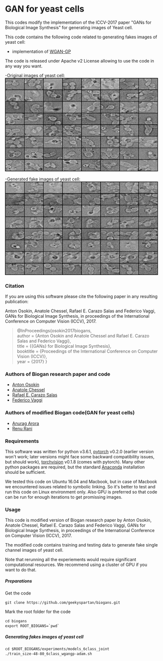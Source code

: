 # GAN for yeast cells
This codes modify the implementation of the ICCV-2017 paper "GANs for Biological Image Synthesis" for generating images of Yeast cell.

This code contains the following code related to generating fakes images of yeast cell:
- implementation of [WGAN-GP](https://github.com/igul222/improved_wgan_training)

The code is released under Apache v2 License allowing to use the code in any way you want.


-Original images of yeast cell:
![Original yeast cell image](https://github.com/geekyspartan/biogans/blob/ec85df2c354e4154c23f933a8d3308310363d4ff/models/size-48-80_6class_wgangp-adam/original_image.png "Original yeast cell image")

-Generated fake images of yeast cell:
![Generated image](https://github.com/geekyspartan/biogans/blob/ec85df2c354e4154c23f933a8d3308310363d4ff/models/size-48-80_6class_wgangp-adam/15000_grayscale.png "Generated image after 15000 iterations")


### Citation

If you are using this software please cite the following paper in any resulting publication:

Anton Osokin, Anatole Chessel, Rafael E. Carazo Salas and Federico Vaggi, GANs for Biological Image Synthesis, in proceedings of the International Conference on Computer Vision (ICCV), 2017.

>@InProceedings{osokin2017biogans,<br>
    author      = {Anton Osokin and Anatole Chessel and Rafael E. Carazo Salas and Federico Vaggi},<br>
    title       = {{GANs} for Biological Image Synthesis},<br>
    booktitle   = {Proceedings of the International Conference on Computer Vision (ICCV)},<br>
    year        = {2017} }

### Authors of Biogan research paper and code

* [Anton Osokin](http://www.di.ens.fr/~osokin/)
* [Anatole Chessel](https://scholar.google.com/citations?user=GC8aiVsAAAAJ&hl=en)
* [Rafael E. Carazo Salas](http://research-information.bristol.ac.uk/en/persons/rafael-e-carazo-salas(a7638b29-53e4-49ba-82b5-98b21d82f41f).html)
* [Federico Vaggi](https://scholar.google.it/citations?user=rgIbvJsAAAAJ&hl=en)

### Authors of modified Biogan code(GAN for yeast cells)

* [Anurag Arora](https://github.com/geekyspartan)
* [Renu Rani](https://github.com/techiepanda)


### Requirements

This software was written for python v3.6.1, [pytorch](http://pytorch.org/) v0.2.0 (earlier version won't work; later versions might face some backward compatibility issues, but should work), [torchvision](https://github.com/pytorch/vision)  v0.1.8 (comes with pytorch).
Many other python packages are required, but the standard [Anaconda](https://repo.continuum.io/archive/Anaconda3-4.4.0-Linux-x86_64.sh) installation should be sufficient.

We tested this code on Ubuntu 16.04 and Macbook, but in case of Macbook we encountered issues related to symbolic linking. So it's better to test and run this code on Linux environment only. Also GPU is preferred so that code can be run for enough iterations to get promissing images.

### Usage
This code is modified version of Biogan research paper by Anton Osokin, Anatole Chessel, Rafael E. Carazo Salas and Federico Vaggi, GANs for Biological Image Synthesis, in proceedings of the International Conference on Computer Vision (ICCV), 2017.

The modified code contains training and testing data to generate fake single channel images of yeast cell.

Note that rerunning all the experiements would require significant computational resources. We recommend using a cluster of GPU if you want to do that.

##### Preparations
Get the code
```
git clone https://github.com/geekyspartan/biogans.git
```
Mark the root folder for the code
```
cd biogans
export ROOT_BIOGANS=`pwd`
```
##### Generating fakes images of yeast cell
```
cd $ROOT_BIOGANS/experiments/models_6class_joint
./train_size-48-80_6class_wgangp-adam.sh
